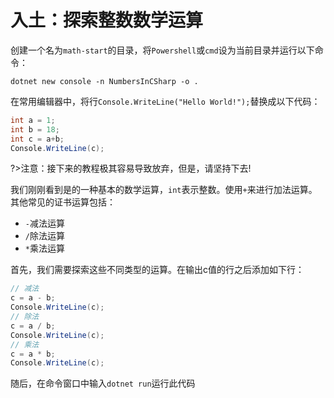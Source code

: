# 入土：探索整数数学运算

创建一个名为`math-start`的目录，将`Powershell`或`cmd`设为当前目录并运行以下命令：

```shell
dotnet new console -n NumbersInCSharp -o .
```
在常用编辑器中，将行`Console.WriteLine("Hello World!");`替换成以下代码：
```C#
int a = 1;
int b = 18;
int c = a+b;
Console.WriteLine(c);
```

?>注意：接下来的教程极其容易导致放弃，但是，请坚持下去!

我们刚刚看到是的一种基本的数学运算，`int`表示整数。使用`+`来进行加法运算。其他常见的证书运算包括：

 - `-`减法运算
 - `/`除法运算
 - `*`乘法运算

首先，我们需要探索这些不同类型的运算。在输出c值的行之后添加如下行：

```C#
// 减法
c = a - b;
Console.WriteLine(c);
// 除法
c = a / b;
Console.WriteLine(c);
// 乘法
c = a * b;
Console.WriteLine(c);
```

随后，在命令窗口中输入`dotnet run`运行此代码
